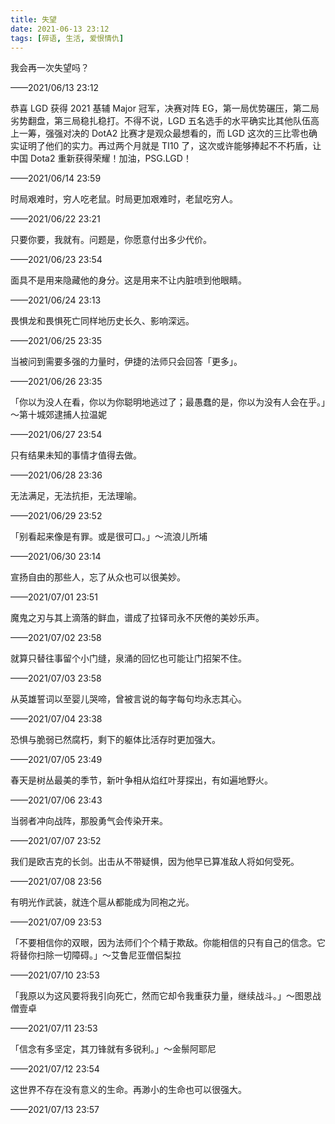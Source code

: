```yaml
---
title: 失望
date: 2021-06-13 23:12
tags: [碎语, 生活, 爱恨情仇]
---
```


我会再一次失望吗？

——2021/06/13 23:12

恭喜 LGD 获得 2021 基辅 Major 冠军，决赛对阵 EG，第一局优势碾压，第二局劣势翻盘，第三局稳扎稳打。不得不说，LGD 五名选手的水平确实比其他队伍高上一筹，强强对决的 DotA2 比赛才是观众最想看的，而 LGD 这次的三比零也确实证明了他们的实力。再过两个月就是 TI10 了，这次或许能够捧起不不朽盾，让中国 Dota2 重新获得荣耀！加油，PSG.LGD！ 

——2021/06/14 23:59

时局艰难时，穷人吃老鼠。时局更加艰难时，老鼠吃穷人。

——2021/06/22 23:21
 
 只要你要，我就有。问题是，你愿意付出多少代价。
 
 ——2021/06/23 23:54

面具不是用来隐藏他的身分。这是用来不让内脏喷到他眼睛。

 ——2021/06/24 23:13

畏惧龙和畏惧死亡同样地历史长久、影响深远。

 ——2021/06/25 23:35

当被问到需要多强的力量时，伊捷的法师只会回答「更多」。

 ——2021/06/26 23:35

「你以为没人在看，你以为你聪明地逃过了；最愚蠢的是，你以为没有人会在乎。」～第十城郊逮捕人拉温妮

 ——2021/06/27 23:54
 
只有结果未知的事情才值得去做。

 ——2021/06/28 23:36
 
 无法满足，无法抗拒，无法理喻。
 
  ——2021/06/29 23:52

「别看起来像是有罪。或是很可口。」～流浪儿所埔

——2021/06/30 23:14
  
宣扬自由的那些人，忘了从众也可以很美妙。
  
——2021/07/01 23:51
  
魔鬼之刃与其上滴落的鲜血，谱成了拉铎司永不厌倦的美妙乐声。

——2021/07/02 23:58

就算只替往事留个小门缝，泉涌的回忆也可能让门招架不住。

——2021/07/03 23:58

从英雄誓词以至婴儿哭啼，曾被言说的每字每句均永志其心。

——2021/07/04 23:38

恐惧与脆弱已然腐朽，剩下的躯体比活存时更加强大。

——2021/07/05 23:49

春天是树丛最美的季节，新叶争相从焰红叶芽探出，有如遍地野火。

——2021/07/06 23:43 

当弱者冲向战阵，那股勇气会传染开来。

——2021/07/07 23:52

我们是欧吉克的长剑。出击从不带疑惧，因为他早已算准敌人将如何受死。

——2021/07/08 23:56

有明光作武装，就连个扈从都能成为同袍之光。

——2021/07/09 23:53

「不要相信你的双眼，因为法师们个个精于欺敌。你能相信的只有自己的信念。它将替你扫除一切障碍。」～艾鲁尼亚僧侣梨拉

——2021/07/10 23:53

「我原以为这风要将我引向死亡，然而它却令我重获力量，继续战斗。」～图恩战僧壹卓

——2021/07/11 23:53

「信念有多坚定，其刀锋就有多锐利。」～金鬃阿耶尼

——2021/07/12 23:54

这世界不存在没有意义的生命。再渺小的生命也可以很强大。

——2021/07/13 23:57
